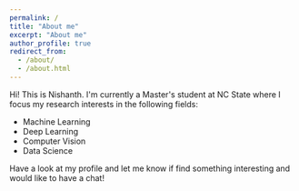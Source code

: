 ```yaml
---
permalink: /
title: "About me"
excerpt: "About me"
author_profile: true
redirect_from: 
  - /about/
  - /about.html
---
```


Hi! This is Nishanth. I'm currently a Master's student at NC State where I focus my research interests in the following fields:
- Machine Learning
- Deep Learning
- Computer Vision
- Data Science

Have a look at my profile and let me know if find something interesting and would like to have a chat!